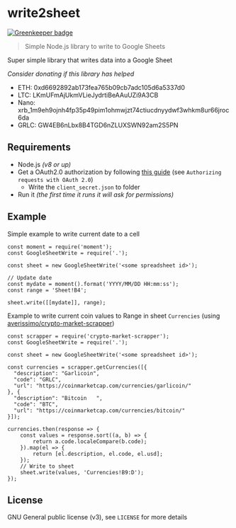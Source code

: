 # write2sheet

[![Greenkeeper badge](https://badges.greenkeeper.io/averissimo/write2sheet.svg)](https://greenkeeper.io/)

> Simple Node.js library to write to Google Sheets

Super simple library that writes data into a Google Sheet

*Consider donating if this library has helped*

- ETH: 0xd6692892ab173fea765b09cb7adc105d6a5337d0
- LTC: LKmUFmAjUkmVLieJydrtiBeAAuUZi9A3CB
- Nano: xrb_1m9eh9ojnh4fp35p49pim1ohmwjzt74ctiucdnyydwf3whkm8ur66jroc6da
- GRLC: GW4EB6nLbx8B4TGD6nZLUXSWN92am2S5PN

## Requirements

- Node.js *(v8 or up)*
- Get a OAuth2.0 authorization by following [this guide](https://developers.google.com/sheets/api/guides/authorizing) (see `Authorizing requests with OAuth 2.0`)
  - Write the `client_secret.json` to folder
- Run it *(the first time it runs it will ask for permissions)*

## Example

Simple example to write current date to a cell

```
const moment = require('moment');
const GoogleSheetWrite = require('.');

const sheet = new GoogleSheetWrite('<some spreadsheet id>');

// Update date
const mydate = moment().format('YYYY/MM/DD HH:mm:ss');
const range = 'Sheet!B4';

sheet.write([[mydate]], range);
```

Example to write current coin values to Range in sheet `Currencies` (using [averissimo/crypto-market-scrapper](https://github.com/averisimo/crypto-market-scrapper))


```
const scrapper = require('crypto-market-scrapper');
const GoogleSheetWrite = require('.');

const sheet = new GoogleSheetWrite('<some spreadsheet id>');

const currencies = scrapper.getCurrencies([{
  "description": "Garlicoin",
  "code": "GRLC",
  "url": "https://coinmarketcap.com/currencies/garlicoin/"
}, {
  "description": "Bitcoin   ",
  "code": "BTC",
  "url": "https://coinmarketcap.com/currencies/bitcoin/"
}]);

currencies.then(response => {
	const values = response.sort((a, b) => {
		return a.code.localeCompare(b.code);
	}).map(el => {
		return [el.description, el.code, el.usd];
	});
	// Write to sheet
	sheet.write(values, 'Currencies!B9:D');
});
```

## License

GNU General public license (v3), see `LICENSE` for more details
